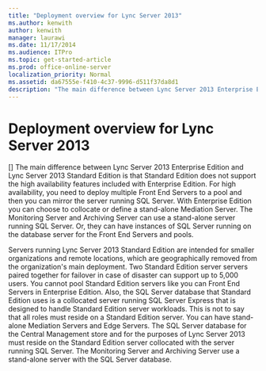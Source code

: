 ```yaml
---
title: "Deployment overview for Lync Server 2013"
ms.author: kenwith
author: kenwith
manager: laurawi
ms.date: 11/17/2014
ms.audience: ITPro
ms.topic: get-started-article
ms.prod: office-online-server
localization_priority: Normal
ms.assetid: da67555e-f410-4c37-9996-d511f37da8d1
description: "The main difference between Lync Server 2013 Enterprise Edition and Lync Server 2013 Standard Edition is that Standard Edition does not support the high availability features included with Enterprise Edition. For high availability, you need to deploy multiple Front End Servers to a pool and then you can mirror the server running SQL Server. With Enterprise Edition you can choose to collocate or define a stand-alone Mediation Server. The Monitoring Server and Archiving Server can use a stand-alone server running SQL Server. Or, they can have instances of SQL Server running on the database server for the Front End Servers and pools."
---
```


# Deployment overview for Lync Server 2013
[]
The main difference between Lync Server 2013 Enterprise Edition and Lync Server 2013 Standard Edition is that Standard Edition does not support the high availability features included with Enterprise Edition. For high availability, you need to deploy multiple Front End Servers to a pool and then you can mirror the server running SQL Server. With Enterprise Edition you can choose to collocate or define a stand-alone Mediation Server. The Monitoring Server and Archiving Server can use a stand-alone server running SQL Server. Or, they can have instances of SQL Server running on the database server for the Front End Servers and pools.
  
Servers running Lync Server 2013 Standard Edition are intended for smaller organizations and remote locations, which are geographically removed from the organization's main deployment. Two Standard Edition server servers paired together for failover in case of disaster can support up to 5,000 users. You cannot pool Standard Edition servers like you can Front End Servers in Enterprise Edition. Also, the SQL Server database that Standard Edition uses is a collocated server running SQL Server Express that is designed to handle Standard Edition server workloads. This is not to say that all roles must reside on a Standard Edition server. You can have stand-alone Mediation Servers and Edge Servers. The SQL Server database for the Central Management store and for the purposes of Lync Server 2013 must reside on the Standard Edition server collocated with the server running SQL Server. The Monitoring Server and Archiving Server use a stand-alone server with the SQL Server database.
  

